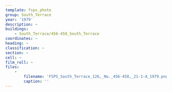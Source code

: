 ```yaml
---
template: fsps_photo
group: South_Terrace
year: '1979'
description: ~
buildings:
    - South_Terrace/456-458_South_Terrace
coordinates: ~
heading: ~
classification: ~
section: ~
cell: ~
film_roll: ~
files:
    -
        filename: 'FSPS_South_Terrace_126,_No._456-458,_21-1-A_1979.png'
        caption: ''
---
```

